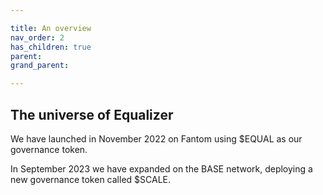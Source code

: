 ```yaml
---

title: An overview
nav_order: 2
has_children: true
parent:
grand_parent:

---
```


## The universe of Equalizer

We have launched in November 2022 on Fantom using $EQUAL as our governance token.

In September 2023 we have expanded on the BASE network, deploying a new governance token called $SCALE.
